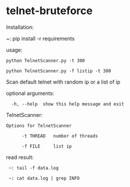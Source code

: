 # telnet-bruteforce

Installation:

~: pip install -r requirements 
                                                                 
usage: 

    python TelnetScanner.py -t 300

    python TelnetScanner.py -f listip -t 300

Scan default telnet with random ip or a list of ip

optional arguments:

      -h, --help  show this help message and exit

TelnetScanner:

    Options for TelnetScanner

          -t THREAD   number of threads
          
          -f FILE     list ip
  
  
 read result:
 
     ~: tail -f data.log

     ~: cat data.log | grep INFO

